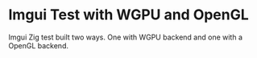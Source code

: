 # Imgui Test with WGPU and OpenGL

Imgui Zig test built two ways. One with WGPU backend and one with a OpenGL backend.

